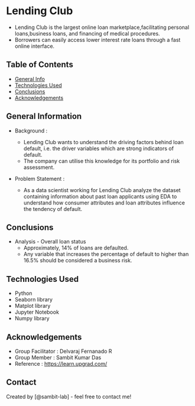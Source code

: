 # Lending Club
- Lending Club is the largest online loan marketplace,facilitating personal loans,business loans, and financing of medical procedures.
- Borrowers can easily access lower interest rate loans through a fast online interface.

## Table of Contents
* [General Info](#general-information)
* [Technologies Used](#technologies-used)
* [Conclusions](#conclusions)
* [Acknowledgements](#acknowledgements)

<!-- You can include any other section that is pertinent to your problem -->

## General Information
- Background : 
  - Lending Club wants to understand the driving factors behind loan default, i.e. the driver variables which are strong indicators of default.
  - The company can utilise this knowledge for its portfolio and risk assessment.
  
- Problem Statement :
  - As a data scientist working for Lending Club analyze the dataset containing information about past loan applicants using EDA to understand how consumer
    attributes and loan attributes influence the tendency of default.

<!-- You don't have to answer all the questions - just the ones relevant to your project. -->

## Conclusions
- Analysis - Overall loan status
  - Approximately, 14% of loans are defaulted.
  - Any variable that increases the percentage of default to higher than 16.5% should be considered a business risk.

<!-- You don't have to answer all the questions - just the ones relevant to your project. -->


## Technologies Used
- Python 
- Seaborn library
- Matplot library
- Jupyter Notebook
- Numpy library

<!-- As the libraries versions keep on changing, it is recommended to mention the version of library used in this project -->

## Acknowledgements
- Group Facilitator : Delvaraj Fernanado R
- Group Member : Sambit Kumar Das
- Reference : https://learn.upgrad.com/ 

## Contact
Created by [@sambit-lab] - feel free to contact me!


<!-- Optional -->
<!-- ## License -->
<!-- This project is open source and available under the [... License](). -->

<!-- You don't have to include all sections - just the one's relevant to your project -->
